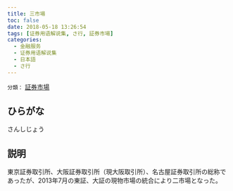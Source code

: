 ```yaml
---
title: 三市場
toc: false
date: 2018-05-18 13:26:54
tags: [证券用语解说集, さ行, 証券市場]
categories:
  - 金融服务
  - 证券用语解说集
  - 日本語
  - さ行
---
```


`分類：` [証券市場](/tags/証券市場/)

## ひらがな

さんしじょう

## 説明

東京証券取引所、大阪証券取引所（現大阪取引所）、名古屋証券取引所の総称であったが、2013年7月の東証、大証の現物市場の統合により二市場となった。

